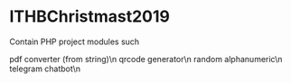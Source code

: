 # ITHBChristmast2019
Contain PHP project modules such

pdf converter (from string)\n
qrcode generator\n
random alphanumeric\n
telegram chatbot\n
